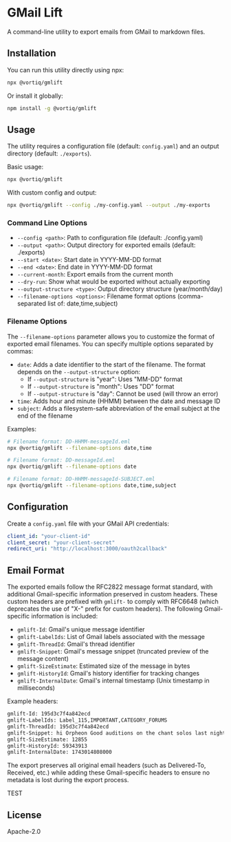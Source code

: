 # GMail Lift

A command-line utility to export emails from GMail to markdown files.

## Installation

You can run this utility directly using npx:

```bash
npx @vortiq/gmlift
```

Or install it globally:

```bash
npm install -g @vortiq/gmlift
```

## Usage

The utility requires a configuration file (default: `config.yaml`) and an output directory (default: `./exports`).

Basic usage:
```bash
npx @vortiq/gmlift
```

With custom config and output:
```bash
npx @vortiq/gmlift --config ./my-config.yaml --output ./my-exports
```

### Command Line Options

- `--config <path>`: Path to configuration file (default: ./config.yaml)
- `--output <path>`: Output directory for exported emails (default: ./exports)
- `--start <date>`: Start date in YYYY-MM-DD format
- `--end <date>`: End date in YYYY-MM-DD format
- `--current-month`: Export emails from the current month
- `--dry-run`: Show what would be exported without actually exporting
- `--output-structure <type>`: Output directory structure (year/month/day)
- `--filename-options <options>`: Filename format options (comma-separated list of: date,time,subject)

### Filename Options

The `--filename-options` parameter allows you to customize the format of exported email filenames. You can specify multiple options separated by commas:

- `date`: Adds a date identifier to the start of the filename. The format depends on the `--output-structure` option:
  - If `--output-structure` is "year": Uses "MM-DD" format
  - If `--output-structure` is "month": Uses "DD" format
  - If `--output-structure` is "day": Cannot be used (will throw an error)
- `time`: Adds hour and minute (HHMM) between the date and message ID
- `subject`: Adds a filesystem-safe abbreviation of the email subject at the end of the filename

Examples:
```bash
# Filename format: DD-HHMM-messageId.eml
npx @vortiq/gmlift --filename-options date,time

# Filename format: DD-messageId.eml
npx @vortiq/gmlift --filename-options date

# Filename format: DD-HHMM-messageId-SUBJECT.eml
npx @vortiq/gmlift --filename-options date,time,subject
```

## Configuration

Create a `config.yaml` file with your GMail API credentials:

```yaml
client_id: "your-client-id"
client_secret: "your-client-secret"
redirect_uri: "http://localhost:3000/oauth2callback"
```

## Email Format

The exported emails follow the RFC2822 message format standard, with additional Gmail-specific information preserved in custom headers. These custom headers are prefixed with `gmlift-` to comply with RFC6648 (which deprecates the use of "X-" prefix for custom headers). The following Gmail-specific information is included:

- `gmlift-Id`: Gmail's unique message identifier
- `gmlift-LabelIds`: List of Gmail labels associated with the message
- `gmlift-ThreadId`: Gmail's thread identifier
- `gmlift-Snippet`: Gmail's message snippet (truncated preview of the message content)
- `gmlift-SizeEstimate`: Estimated size of the message in bytes
- `gmlift-HistoryId`: Gmail's history identifier for tracking changes
- `gmlift-InternalDate`: Gmail's internal timestamp (Unix timestamp in milliseconds)

Example headers:
```txt
gmlift-Id: 195d3c7f4a842ecd
gmlift-LabelIds: Label_115,IMPORTANT,CATEGORY_FORUMS
gmlift-ThreadId: 195d3c7f4a842ecd
gmlift-Snippet: hi Orpheon Good auditions on the chant solos last night! Som...
gmlift-SizeEstimate: 12855
gmlift-HistoryId: 59343913
gmlift-InternalDate: 1743014808000
```

The export preserves all original email headers (such as Delivered-To, Received, etc.) while adding these Gmail-specific headers to ensure no metadata is lost during the export process.

TEST

## License

Apache-2.0

